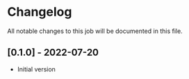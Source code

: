 # Changelog
All notable changes to this job will be documented in this file.

## [0.1.0] - 2022-07-20
* Initial version